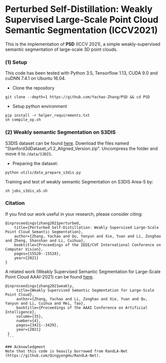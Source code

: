 # Perturbed Self-Distillation: Weakly Supervised Large-Scale Point Cloud Semantic Segmentation (ICCV2021)
This is the implementation of **PSD** (ICCV 2021), a simple weakly-supervised semantic segmentation of large-scale 3D point clouds. 
 
### (1) Setup
This code has been tested with Python 3.5, Tensorflow 1.13, CUDA 9.0 and cuDNN 7.4.1 on Ubuntu 16.04.

 - Clone the repository 
```
git clone --depth=1 https://github.com/Yachao-Zhang/PSD && cd PSD
```
- Setup python environment
```
pip install -r helper_requirements.txt
sh compile_op.sh
```

### (2) Weakly semantic Segmentation on S3DIS
S3DIS dataset can be found 
<a href="https://docs.google.com/forms/d/e/1FAIpQLScDimvNMCGhy_rmBA2gHfDu3naktRm6A8BPwAWWDv-Uhm6Shw/viewform?c=0&w=1">here</a>. 
Download the files named "Stanford3dDataset_v1.2_Aligned_Version.zip". Uncompress the folder and move it to 
`/data/S3DIS`.

- Preparing the dataset:
```
python utils/data_prepare_s3dis.py
```

Training and test of weakly semantic Segmentation on S3DIS Area-5 by:

```
sh jobs_s3dis_a5.sh 
```

### Citation
If you find our work useful in your research, please consider citing:

    @inproceedings{zhang2021perturbed,
        title={Perturbed Self-Distillation: Weakly Supervised Large-Scale Point Cloud Semantic Segmentation},
        author={Zhang, Yachao and Qu, Yanyun and Xie, Yuan and Li, Zonghao and Zheng, Shanshan and Li, Cuihua},
        booktitle={Proceedings of the IEEE/CVF International Conference on Computer Vision},
        pages={15520--15528},
        year={2021}
    }
    
A related work (Weakly Supervised Semantic Segmentation for Large-Scale Point Cloud AAAI-2021) can be found <a href="https://ojs.aaai.org/index.php/AAAI/article/view/16455">here</a>.
   ```
   @inproceedings{zhang2021weakly,
        title={Weakly Supervised Semantic Segmentation for Large-Scale Point Cloud},
        author={Zhang, Yachao and Li, Zonghao and Xie, Yuan and Qu, Yanyun and Li, Cuihua and Mei, Tao},
        booktitle={Proceedings of the AAAI Conference on Artificial Intelligence},
        volume={35},
        number={4},
        pages={3421--3429},
        year={2021}
    }
    ```
    
### Acknowledgment
Note that this code is heavily borrowed from RandLA-Net (https://github.com/QingyongHu/RandLA-Net).
